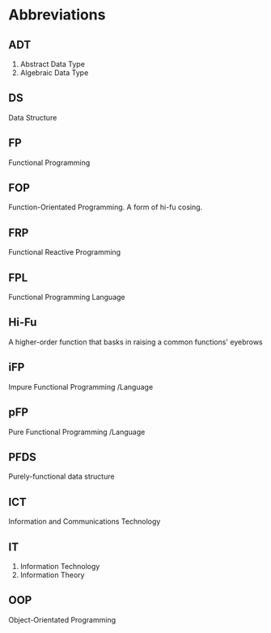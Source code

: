 # Abbreviations

## ADT
1. Abstract Data Type
2. Algebraic Data Type

## DS
Data Structure

## FP
Functional Programming

## FOP
Function-Orientated Programming.
A form of hi-fu cosing.

## FRP
Functional Reactive Programming

## FPL
Functional Programming Language

## Hi-Fu
A higher-order function that basks in raising a common functions' eyebrows

## iFP
Impure Functional Programming /Language

## pFP
Pure Functional Programming /Language

## PFDS
Purely-functional data structure

## ICT
Information and Communications Technology

## IT
1. Information Technology
2. Information Theory

## OOP
Object-Orientated Programming
